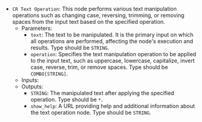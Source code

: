 - `CR Text Operation`: This node performs various text manipulation operations such as changing case, reversing, trimming, or removing spaces from the input text based on the specified operation.
    - Parameters:
        - `text`: The text to be manipulated. It is the primary input on which all operations are performed, affecting the node's execution and results. Type should be `STRING`.
        - `operation`: Specifies the text manipulation operation to be applied to the input text, such as uppercase, lowercase, capitalize, invert case, reverse, trim, or remove spaces. Type should be `COMBO[STRING]`.
    - Inputs:
    - Outputs:
        - `STRING`: The manipulated text after applying the specified operation. Type should be `*`.
        - `show_help`: A URL providing help and additional information about the text operation node. Type should be `STRING`.
